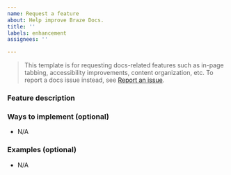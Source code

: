 ```yaml
---
name: Request a feature
about: Help improve Braze Docs.
title: ''
labels: enhancement
assignees: ''

---
```


> This template is for requesting docs-related features such as in-page tabbing, accessibility improvements, content organization, etc. To report a docs issue instead, see [Report an issue](https://github.com/braze-inc/braze-docs/issues/new?assignees=&labels=issue&projects=&template=report_an_issue.md&title=).

### Feature description
<!-- A clear and concise description of the feature. -->

### Ways to implement (optional)
<!-- One or two ways we could implement this feature. -->
- N/A

### Examples (optional)
<!-- One or two real-world examples for this feature. -->
- N/A
